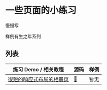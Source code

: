 # 一些页面的小练习

慢慢写

样例有生之年系列

## 列表

| 练习 Demo / 相关教程                                                    | 源码                 | 样例 |
| --------------------------------------------------------------------- | -------------------- | ---- |
| [很短的响应式布局的相册页](https://www.bilibili.com/video/av47766149) | [📃](./flex-gallery) | 暂无 |
